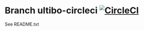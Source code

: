 # Branch ultibo-circleci [![CircleCI](https://circleci.com/gh/markfirmware/Asphyre/tree/ultibo-circleci.svg?style=svg)](https://circleci.com/gh/markfirmware/Asphyre/tree/ultibo-circleci)

See README.txt
